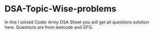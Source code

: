 # DSA-Topic-Wise-problems
In this I solved Coder Army DSA Sheet you will get all questions solution here. Questions are from leetcode and GFG.
